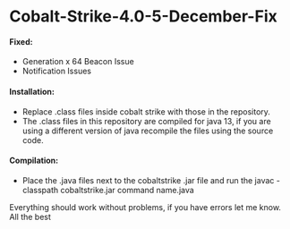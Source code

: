 # Cobalt-Strike-4.0-5-December-Fix

#### Fixed:
* Generation x 64 Beacon Issue
* Notification Issues

#### Installation:
* Replace .class files inside cobalt strike with those in the repository.
* The .class files in this repository are compiled for java 13, if you are using a different version of java recompile the files using the source code.

#### Compilation:
* Place the .java files next to the cobaltstrike .jar file and run the javac -classpath cobaltstrike.jar command name.java

Everything should work without problems, if you have errors let me know.  
All the best
